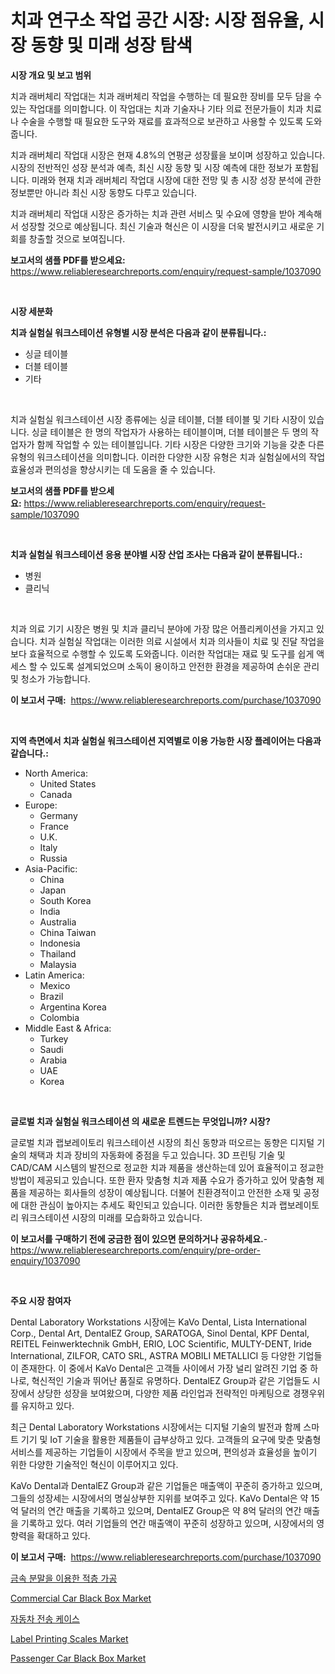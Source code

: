<p><h1>치과 연구소 작업 공간 시장: 시장 점유율, 시장 동향 및 미래 성장 탐색</h1></p><p><strong>시장 개요 및 보고 범위</strong></p>
<p><p>치과 래버체리 작업대는 치과 래버체리 작업을 수행하는 데 필요한 장비를 모두 담을 수 있는 작업대를 의미합니다. 이 작업대는 치과 기술자나 기타 의료 전문가들이 치과 치료나 수술을 수행할 때 필요한 도구와 재료를 효과적으로 보관하고 사용할 수 있도록 도와줍니다.</p><p>치과 래버체리 작업대 시장은 현재 4.8%의 연평균 성장률을 보이며 성장하고 있습니다. 시장의 전반적인 성장 분석과 예측, 최신 시장 동향 및 시장 예측에 대한 정보가 포함됩니다. 미래와 현재 치과 래버체리 작업대 시장에 대한 전망 및 총 시장 성장 분석에 관한 정보뿐만 아니라 최신 시장 동향도 다루고 있습니다.</p><p>치과 래버체리 작업대 시장은 증가하는 치과 관련 서비스 및 수요에 영향을 받아 계속해서 성장할 것으로 예상됩니다. 최신 기술과 혁신은 이 시장을 더욱 발전시키고 새로운 기회를 창출할 것으로 보여집니다.</p></p>
<p><strong>보고서의 샘플 PDF를 받으세요:</strong> <a href="https://www.reliableresearchreports.com/enquiry/request-sample/1037090">https://www.reliableresearchreports.com/enquiry/request-sample/1037090</a></p>
<p>&nbsp;</p>
<p><strong>시장 세분화</strong></p>
<p><strong>치과 실험실 워크스테이션 유형별 시장 분석은 다음과 같이 분류됩니다.:</strong></p>
<p><ul><li>싱글 테이블</li><li>더블 테이블</li><li>기타</li></ul></p>
<p>&nbsp;</p>
<p><p>치과 실험실 워크스테이션 시장 종류에는 싱글 테이블, 더블 테이블 및 기타 시장이 있습니다. 싱글 테이블은 한 명의 작업자가 사용하는 테이블이며, 더블 테이블은 두 명의 작업자가 함께 작업할 수 있는 테이블입니다. 기타 시장은 다양한 크기와 기능을 갖춘 다른 유형의 워크스테이션을 의미합니다. 이러한 다양한 시장 유형은 치과 실험실에서의 작업 효율성과 편의성을 향상시키는 데 도움을 줄 수 있습니다.</p></p>
<p><strong>보고서의 샘플 PDF를 받으세요:</strong>&nbsp;<a href="https://www.reliableresearchreports.com/enquiry/request-sample/1037090">https://www.reliableresearchreports.com/enquiry/request-sample/1037090</a></p>
<p>&nbsp;</p>
<p><strong> 치과 실험실 워크스테이션 응용 분야별 시장 산업 조사는 다음과 같이 분류됩니다.:</strong></p>
<p><ul><li>병원</li><li>클리닉</li></ul></p>
<p>&nbsp;</p>
<p><p>치과 의료 기기 시장은 병원 및 치과 클리닉 분야에 가장 많은 어플리케이션을 가지고 있습니다. 치과 실험실 작업대는 이러한 의료 시설에서 치과 의사들이 치료 및 진달 작업을 보다 효율적으로 수행할 수 있도록 도와줍니다. 이러한 작업대는 재료 및 도구를 쉽게 액세스 할 수 있도록 설계되었으며 소독이 용이하고 안전한 환경을 제공하여 손쉬운 관리 및 청소가 가능합니다.</p></p>
<p><strong>이 보고서 구매:</strong>&nbsp; <a href="https://www.reliableresearchreports.com/purchase/1037090">https://www.reliableresearchreports.com/purchase/1037090</a></p>
<p>&nbsp;</p>
<p><strong>지역 측면에서 치과 실험실 워크스테이션 지역별로 이용 가능한 시장 플레이어는 다음과 같습니다.:</strong></p>
<p><ul>
    <li>
        North America:
        <ul>
            <li>United States</li>
            <li>Canada</li>
        </ul>
    </li>
    <li>
        Europe:
        <ul>
            <li>Germany</li>
            <li>France</li>
            <li>U.K.</li>
            <li>Italy</li>
            <li>Russia</li>
        </ul>
    </li>
    <li>
        Asia-Pacific:
        <ul>
            <li>China</li>
            <li>Japan</li>
            <li>South Korea</li>
            <li>India</li>
            <li>Australia</li>
            <li>China Taiwan</li>
            <li>Indonesia</li>
            <li>Thailand</li>
            <li>Malaysia</li>
        </ul>
    </li>
    <li>
        Latin America:
        <ul>
            <li>Mexico</li>
            <li>Brazil</li>
            <li>Argentina Korea</li>
            <li>Colombia</li>
        </ul>
    </li>
    <li>
        Middle East & Africa:
        <ul>
            <li>Turkey</li>
            <li>Saudi</li>
            <li>Arabia</li>
            <li>UAE</li>
            <li>Korea</li>
        </ul>
    </li>
    </ul></p>
<p>&nbsp;</p>
<p><strong>글로벌 치과 실험실 워크스테이션 의 새로운 트렌드는 무엇입니까? 시장?</strong></p>
<p><p>글로벌 치과 랩보레이토리 워크스테이션 시장의 최신 동향과 떠오르는 동향은 디지털 기술의 채택과 치과 장비의 자동화에 중점을 두고 있습니다. 3D 프린팅 기술 및 CAD/CAM 시스템의 발전으로 정교한 치과 제품을 생산하는데 있어 효율적이고 정교한 방법이 제공되고 있습니다. 또한 환자 맞춤형 치과 제품 수요가 증가하고 있어 맞춤형 제품을 제공하는 회사들의 성장이 예상됩니다. 더불어 친환경적이고 안전한 소재 및 공정에 대한 관심이 높아지는 추세도 확인되고 있습니다. 이러한 동향들은 치과 랩보레이토리 워크스테이션 시장의 미래를 모습화하고 있습니다.</p></p>
<p><strong>이 보고서를 구매하기 전에 궁금한 점이 있으면 문의하거나 공유하세요.</strong>- <a href="https://www.reliableresearchreports.com/enquiry/pre-order-enquiry/1037090">https://www.reliableresearchreports.com/enquiry/pre-order-enquiry/1037090</a></p>
<p>&nbsp;</p>
<p><strong>주요 시장 참여자</strong></p>
<p><p>Dental Laboratory Workstations 시장에는 KaVo Dental, Lista International Corp., Dental Art, DentalEZ Group, SARATOGA, Sinol Dental, KPF Dental, REITEL Feinwerktechnik GmbH, ERIO, LOC Scientific, MULTY-DENT, Iride International, ZILFOR, CATO SRL, ASTRA MOBILI METALLICI 등 다양한 기업들이 존재한다. 이 중에서 KaVo Dental은 고객들 사이에서 가장 널리 알려진 기업 중 하나로, 혁신적인 기술과 뛰어난 품질로 유명하다. DentalEZ Group과 같은 기업들도 시장에서 상당한 성장을 보여왔으며, 다양한 제품 라인업과 전략적인 마케팅으로 경쟁우위를 유지하고 있다.</p><p>최근 Dental Laboratory Workstations 시장에서는 디지털 기술의 발전과 함께 스마트 기기 및 IoT 기술을 활용한 제품들이 급부상하고 있다. 고객들의 요구에 맞춘 맞춤형 서비스를 제공하는 기업들이 시장에서 주목을 받고 있으며, 편의성과 효율성을 높이기 위한 다양한 기술적인 혁신이 이루어지고 있다.</p><p>KaVo Dental과 DentalEZ Group과 같은 기업들은 매출액이 꾸준히 증가하고 있으며, 그들의 성장세는 시장에서의 명실상부한 지위를 보여주고 있다. KaVo Dental은 약 15억 달러의 연간 매출을 기록하고 있으며, DentalEZ Group은 약 8억 달러의 연간 매출을 기록하고 있다. 여러 기업들의 연간 매출액이 꾸준히 성장하고 있으며, 시장에서의 영향력을 확대하고 있다.</p></p>
<p><strong>이 보고서 구매:</strong>&nbsp;&nbsp;<a href="https://www.reliableresearchreports.com/purchase/1037090">https://www.reliableresearchreports.com/purchase/1037090</a></p>
<p><p><a href="https://github.com/sougarounis/Market-Research-Report-List-2/blob/main/6489528188490.md">금속 분말을 이용한 적층 가공</a></p><p><a href="https://github.com/gdfhhhj/Market-Research-Report-List-3/blob/main/commercial-car-black-box-market.md">Commercial Car Black Box Market</a></p><p><a href="https://github.com/vs2869dizt0/Market-Research-Report-List-1/blob/main/3374854188491.md">자동차 전송 케이스</a></p><p><a href="https://cautious-neon-760.notion.site/Label-Printing-Scales-Market-Size-Reflecting-a-Forecast-Till-2031-Market-By-Type-By-Application-an-1ee5b45baf784be6980561dca1549031">Label Printing Scales Market</a></p><p><a href="https://github.com/RichRobinson5/Market-Research-Report-List-4/blob/main/passenger-car-black-box-market.md">Passenger Car Black Box Market</a></p></p>
